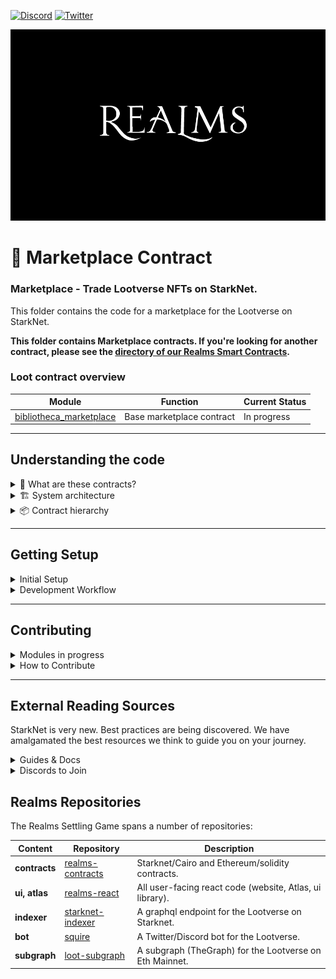 [![Discord](https://badgen.net/badge/icon/discord?icon=discord&label)](https://discord.gg/uQnjZhZPfu)
[![Twitter](https://badgen.net/badge/icon/twitter?icon=twitter&label)](https://twitter.com/LootRealms)

![This is an image](/realmslogo.jpg)

# 🤝 Marketplace Contract

### Marketplace - Trade Lootverse NFTs on StarkNet.

This folder contains the code for a marketplace for the Lootverse on StarkNet.

**This folder contains Marketplace contracts. If you're looking for another contract, please see the [directory of our Realms Smart Contracts](/).**

### Loot contract overview

| Module          | Function                             | Current Status |
| --------------- | ------------------------------------ | -------------- |
| [bibliotheca_marketplace](./bibliotheca_marketplace.cairo) | Base marketplace contract | In progress |

<hr>

## Understanding the code
<details><summary> 🤔 What are these contracts?</summary>
<p>

- TODO: Add contract / marketplace description here 

</p>
</details>
<details><summary>🏗️ System architecture</summary>

- TODO: Add system architecture here

</details>

<details><summary>📦 Contract hierarchy</summary>
<p>

- TODO: Add contract heirarchy here

</p>
</details>

<hr>

## Getting Setup

<details><summary>Initial Setup</summary>

<p>

Clone this repo and use our docker shell to interact with starknet:

```
git clone git@github.com:BibliothecaForAdventurers/realms-contracts.git
cd realms-contracts
bin/shell starknet --version
```

The CLI allows you to deploy to StarkNet and read/write to contracts
already deployed. The CLI communicates with a server that StarkNet
runs, which bundles the requests, executes the program (contracts are
Cairo programs), creates and aggregates validity proofs, then posts them
to the Goerli Ethereum testnet. Learn more in the Cairo language and StarkNet
docs [here](https://www.cairo-lang.org/docs/), which also has instructions for manual
installation if you are not using docker.

</p>
</details>
<details><summary>Development Workflow</summary>

If you are using VSCode, we provide a development container with all required dependencies.
When opening VS Code, it should ask you to re-open the project in a container, if it finds
the .devcontainer folder. If not, you can open the Command Palette (`cmd + shift + p`),
and run “Remote-Containers: Rebuild and Reopen in Container”.

## Outline

Flow:

1. Compile the contract with the CLI
2. Test using pytest
3. Deploy with CLI
4. Interact using the CLI or the explorer

### Compile

The compiler will check the integrity of the code locally.
It will also produce an ABI, which is a mapping of the contract functions
(used to interact with the contract).

Compile all contracts:

```
nile compile
```

Compile an individual contract:

```
nile compile contracts/nft_marketplace/bibliotheca_marketplace.cairo
```

### Test

Run all github actions tests: `bin/test`

Run individual tests

```
bin/shell pytest -s contracts/game_utils/grid_position_test.py
```

### Deploy

Start up a local StarkNet devnet with:

```
nile node
```

Then run the deployment of all the contracts. This uses nile
and handles passing addresses between the modules to create a
permissions system.

```
bin/deploy
```
</details>

<hr>

## Contributing

<details><summary>Modules in progress</summary>

- TODO: Add modules in progress here

</details>

<details><summary>How to Contribute</summary>

We encourage pull requests!

1. **Create an [issue](https://github.com/BibliothecaForAdventurers/realms-contracts/issues)** to describe the improvement you're making. Provide as much detail as possible in the beginning so the team understands your improvement.
2. **Fork the repo** so you can make and test changes in your local repository.
3. **Test your changes** Follow the procedures for testing in each contract sub-directory (e.g. [/contracts/settling_game](./contracts/settling_game/) and make sure your tests (manual and/or automated) pass.
4. **Create a pull request** and describe the changes you made. Include a reference to the Issue you created.
5. **Monitor and respond to comments** made by the team around code standards and suggestions. Most pull requests will have some back and forth.

If you have further questions, visit [#builders-chat in our discord](https://discord.gg/yP4BCbRjUs) and make sure to reference your issue number.

Thank you for taking the time to make our project better!

</details>
<hr>

## External Reading Sources

StarkNet is very new. Best practices are being discovered. We have amalgamated the best resources we think to guide you on your journey.

<details><summary>Guides & Docs</summary>

- https://perama-v.github.io/cairo/intro/
- https://hackmd.io/@RoboTeddy/BJZFu56wF
- https://starknet.io/docs/
</details>
<details><summary>Discords to Join</summary>

- [StarkNet](https://discord.gg/XzvgKTTptb)
- [MatchBox DAO](https://discord.gg/uj7wMxsmYw)
</details>

## Realms Repositories

The Realms Settling Game spans a number of repositories:

| Content         | Repository       | Description                                              |
| --------------- | ---------------- | -------------------------------------------------------- |
| **contracts**       | [realms-contracts](https://github.com/BibliothecaForAdventurers/realms-contracts) | Starknet/Cairo and Ethereum/solidity contracts.          |
| **ui, atlas**       | [realms-react](https://github.com/BibliothecaForAdventurers/realms-react)     | All user-facing react code (website, Atlas, ui library). |
| **indexer**         | [starknet-indexer](https://github.com/BibliothecaForAdventurers/starknet-indexer) | A graphql endpoint for the Lootverse on Starknet.        |
| **bot**             | [squire](https://github.com/BibliothecaForAdventurers/squire)           | A Twitter/Discord bot for the Lootverse.                 |
| **subgraph**        | [loot-subgraph](https://github.com/BibliothecaForAdventurers/loot-subgraph)    | A subgraph (TheGraph) for the Lootverse on Eth Mainnet.  |
